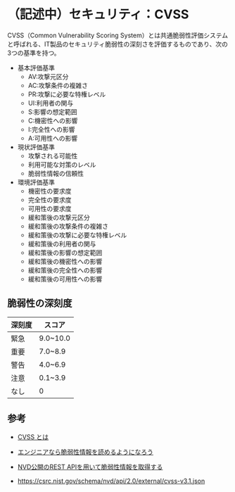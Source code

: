 # （記述中）セキュリティ：CVSS
CVSS（Common Vulnerability Scoring System）とは共通脆弱性評価システムと呼ばれる、IT製品のセキュリティ脆弱性の深刻さを評価するものであり、次の3つの基準を持つ。

- 基本評価基準
    - AV:攻撃元区分
    - AC:攻撃条件の複雑さ
    - PR:攻撃に必要な特権レベル
    - UI:利用者の関与
    - S:影響の想定範囲
    - C:機密性への影響
    - I:完全性への影響
    - A:可用性への影響
- 現状評価基準
    - 攻撃される可能性
    - 利用可能な対策のレベル
    - 脆弱性情報の信頼性
- 環境評価基準
    - 機密性の要求度
    - 完全性の要求度
    - 可用性の要求度
    - 緩和策後の攻撃元区分
    - 緩和策後の攻撃条件の複雑さ
    - 緩和策後の攻撃に必要な特権レベル
    - 緩和策後の利用者の関与
    - 緩和策後の影響の想定範囲
    - 緩和策後の機密性への影響
    - 緩和策後の完全性への影響
    - 緩和策後の可用性への影響

## 脆弱性の深刻度
| 深刻度 | スコア   |
| ------ | -------- |
| 緊急   | 9.0~10.0 |
| 重要   | 7.0~8.9  |
| 警告   | 4.0~6.9  |
| 注意   | 0.1~3.9  |
| なし   | 0        |

## 参考
- [CVSS とは](https://sid-fm.com/support/ra/guide/cvss.html)
- [エンジニアなら脆弱性情報を読めるようになろう](https://cyberagent.ai/blog/tech/4025/)

- [NVD公開のREST APIを用いて脆弱性情報を取得する](https://qiita.com/riikunn_ryo/items/97e385ed0a78dc28534f#rest-api)
- https://csrc.nist.gov/schema/nvd/api/2.0/external/cvss-v3.1.json
